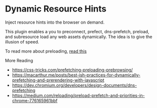 # Dynamic Resource Hints

Inject resource hints into the browser on demand. 

This plugin enables a you to preconnect, prefect, dns-prefetch, preload, and subresource load any web assets dynamically. The idea is to give the illusion of speed.

To read more about preloading, [read this](https://css-tricks.com/prefetching-preloading-prebrowsing/)


More Reading 
- https://css-tricks.com/prefetching-preloading-prebrowsing/
- https://macarthur.me/posts/best-ish-practices-for-dynamically-prefetching-and-prerendering-with-javascript
- https://dev.chromium.org/developers/design-documents/dns-prefetching
- https://medium.com/reloading/preload-prefetch-and-priorities-in-chrome-776165961bbf
